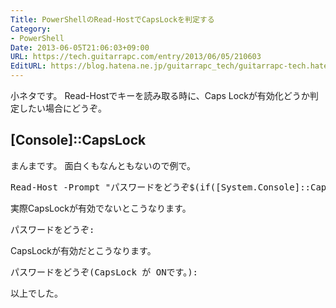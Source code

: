 ```yaml
---
Title: PowerShellのRead-HostでCapsLockを判定する
Category:
- PowerShell
Date: 2013-06-05T21:06:03+09:00
URL: https://tech.guitarrapc.com/entry/2013/06/05/210603
EditURL: https://blog.hatena.ne.jp/guitarrapc_tech/guitarrapc-tech.hatenablog.com/atom/entry/11696248318757675758
---
```


小ネタです。
Read-Hostでキーを読み取る時に、Caps Lockが有効化どうか判定したい場合にどうぞ。



<h2>[Console]::CapsLock</h2>

まんまです。
面白くもなんともないので例で。
<pre class="brush: powershell">
Read-Host -Prompt &quot;パスワードをどうぞ$(if([System.Console]::CapsLock){'(CapsLock が ONです。)'})&quot;
</pre>

実際CapsLockが有効でないとこうなります。
<pre class="brush: powershell">
パスワードをどうぞ:
</pre>

CapsLockが有効だとこうなります。
<pre class="brush: powershell">
パスワードをどうぞ(CapsLock が ONです。):
</pre>

以上でした。
